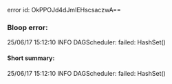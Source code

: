 error id: OkPPOJd4dJmIEHscsaczwA==
### Bloop error:

25/06/17 15:12:10 INFO DAGScheduler: failed: HashSet()
#### Short summary: 

25/06/17 15:12:10 INFO DAGScheduler: failed: HashSet()